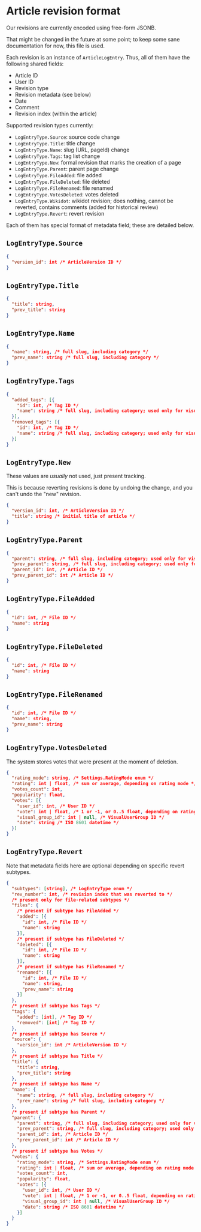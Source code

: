 # Article revision format

Our revisions are currently encoded using free-form JSONB.

That might be changed in the future at some point; to keep some sane documentation for now, this file is used.

Each revision is an instance of `ArticleLogEntry`. Thus, all of them have the following shared fields:

- Article ID
- User ID
- Revision type
- Revision metadata (see below)
- Date
- Comment
- Revision index (within the article)

Supported revision types currently:

- `LogEntryType.Source`: source code change
- `LogEntryType.Title`: title change
- `LogEntryType.Name`: slug (URL, pageId) change
- `LogEntryType.Tags`: tag list change
- `LogEntryType.New`: formal revision that marks the creation of a page
- `LogEntryType.Parent`: parent page change
- `LogEntryType.FileAdded`: file added
- `LogEntryType.FileDeleted`: file deleted
- `LogEntryType.FileRenamed`: file renamed
- `LogEntryType.VotesDeleted`: votes deleted
- `LogEntryType.Wikidot`: wikidot revision; does nothing, cannot be reverted, contains comments (added for historical review)
- `LogEntryType.Revert`: revert revision

Each of them has special format of metadata field; these are detailed below.

## `LogEntryType.Source`

```json
{
  "version_id": int /* ArticleVersion ID */
}
```

## `LogEntryType.Title`

```json
{
  "title": string,
  "prev_title": string
}
```

## `LogEntryType.Name`

```json
{
  "name": string, /* full slug, including category */
  "prev_name": string /* full slug, including category */
}
```

## `LogEntryType.Tags`

```json
{
  "added_tags": [{
    "id": int, /* Tag ID */
    "name": string /* full slug, including category; used only for visuals */
  }],
  "removed_tags": [{
    "id": int, /* Tag ID */
    "name": string /* full slug, including category; used only for visuals */
  }]
}
```

## `LogEntryType.New`

These values are _usually_ not used, just present tracking.

This is because reverting revisions is done by undoing the change, and you can't undo the "new" revision.

```json
{
  "version_id": int, /* ArticleVersion ID */ 
  "title": string /* initial title of article */
}
```

## `LogEntryType.Parent`

```json
{
  "parent": string, /* full slug, including category; used only for visuals */
  "prev_parent": string, /* full slug, including category; used only for visuals */
  "parent_id": int, /* Article ID */
  "prev_parent_id": int /* Article ID */
}
```

## `LogEntryType.FileAdded`

```json
{
  "id": int, /* File ID */
  "name": string
}
```

## `LogEntryType.FileDeleted`

```json
{
  "id": int, /* File ID */
  "name": string
}
```

## `LogEntryType.FileRenamed`

```json
{
  "id": int, /* File ID */
  "name": string,
  "prev_name": string
}
```

## `LogEntryType.VotesDeleted`

The system stores votes that were present at the moment of deletion.

```json
{
  "rating_mode": string, /* Settings.RatingMode enum */
  "rating": int | float, /* sum or average, depending on rating mode */
  "votes_count": int,
  "popularity": float,
  "votes": [{
    "user_id": int, /* User ID */
    "vote": int | float, /* 1 or -1, or 0..5 float, depending on rating mode */
    "visual_group_id": int | null, /* VisualUserGroup ID */
    "date": string /* ISO 8601 datetime */
  }]
}
```

## `LogEntryType.Revert`

Note that metadata fields here are optional depending on specific revert subtypes.

```json
{
  "subtypes": [string], /* LogEntryType enum */
  "rev_number": int, /* revision index that was reverted to */
  /* present only for file-related subtypes */
  "files": {
    /* present if subtype has FileAdded */
    "added": [{
      "id": int, /* File ID */
      "name": string
    }],
    /* present if subtype has FileDeleted */
    "deleted": [{
      "id": int, /* File ID */
      "name": string
    }],
    /* present if subtype has FileRenamed */
    "renamed": [{
      "id": int, /* File ID */
      "name": string,
      "prev_name": string
    }]
  },
  /* present if subtype has Tags */
  "tags": {
    "added": [int], /* Tag ID */
    "removed": [int] /* Tag ID */
  },
  /* present if subtype has Source */
  "source": {
    "version_id": int /* ArticleVersion ID */
  },
  /* present if subtype has Title */
  "title": {
    "title": string,
    "prev_title": string
  },
  /* present if subtype has Name */
  "name": {
    "name": string, /* full slug, including category */
    "prev_name": string /* full slug, including category */
  },
  /* present if subtype has Parent */
  "parent": {
    "parent": string, /* full slug, including category; used only for visuals */
    "prev_parent": string, /* full slug, including category; used only for visuals */
    "parent_id": int, /* Article ID */
    "prev_parent_id": int /* Article ID */
  },
  /* present if subtype has Votes */
  "votes": {
    "rating_mode": string, /* Settings.RatingMode enum */
    "rating": int | float, /* sum or average, depending on rating mode */
    "votes_count": int,
    "popularity": float,
    "votes": [{
      "user_id": int, /* User ID */
      "vote": int | float, /* 1 or -1, or 0..5 float, depending on rating mode */
      "visual_group_id": int | null, /* VisualUserGroup ID */
      "date": string /* ISO 8601 datetime */
    }]
  }
}
```